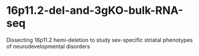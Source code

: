 # 16p11.2-del-and-3gKO-bulk-RNA-seq
Dissecting 16p11.2 hemi-deletion to study sex-specific striatal phenotypes of neurodevelopmental disorders
